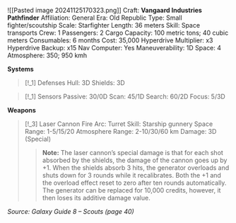 ![[Pasted image 20241125170323.png]]
Craft: **Vangaard Industries Pathfinder**
Affiliation: General
Era: Old Republic
Type: Small fighter/scoutship
Scale: Starfighter
Length: 36 meters
Skill: Space transports
Crew: 1
Passengers: 2
Cargo Capacity: 100 metric tons; 40 cubic meters
Consumables: 6 months
Cost: 35,000
Hyperdrive Multiplier: x3
Hyperdrive Backup: x15
Nav Computer: Yes
Maneuverability: 1D
Space: 4
Atmosphere: 350; 950 kmh

**Systems**
> [!_1] Defenses
> Hull: 3D
> Shields: 3D

> [!_1] Sensors
> Passive: 30/0D
> Scan: 45/1D
> Search: 60/2D
> Focus: 5/3D

**Weapons**
> [!_3] Laser Cannon
> Fire Arc: Turret
> Skill: Starship gunnery
> Space Range: 1-5/15/20
> Atmosphere Range: 2-10/30/60 km
> Damage: 3D (Special)
> > **Note:** The laser cannon’s special damage is that for each shot absorbed by the shields, the damage of the cannon goes up by +1. When the shields absorb 3 hits, the generator overloads and shuts down for 3 rounds while it recalibrates. Both the +1 and the overload effect reset to zero after ten rounds automatically. The generator can be replaced for 10,000 credits, however, it then loses its additive damage value.
> 

*Source: Galaxy Guide 8 – Scouts (page 40)*
